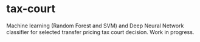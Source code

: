 # tax-court
Machine learning (Random Forest and SVM) and Deep Neural Network classifier for selected transfer pricing tax court decision. Work in progress.
